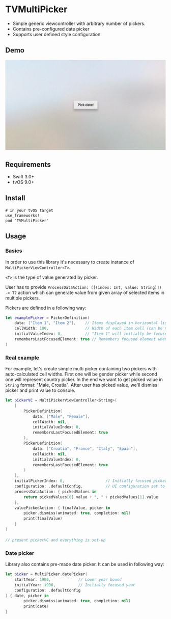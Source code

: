 TVMultiPicker
===

* Simple generic viewcontroller with arbitrary number of pickers.
* Contains pre-configured date picker
* Supports user defined style configuration

Demo
----

![alt tag](demo.gif)

Requirements
----

- Swift 3.0+
- tvOS 9.0+

Install
----

```
# in your tvOS target
use_frameworks!
pod 'TVMultiPicker'
```

Usage
----

### Basics

In order to use this library it's necessary to create instance of `MultiPickerViewController<T>`.

`<T>` is the type of value generated by picker. 

User has to provide `ProcessDataAction: ([(index: Int, value: String)]) -> T?` action which can generate
value from given array of selected items in multiple pickers.

Pickers are defined in a following way:
```swift
let examplePicker = PickerDefinition(
    data: ["Item 1", "Item 2"],    // Items displayed in horizontal list
    cellWidth: 100,                // Width of each item cell (can be nil for auto-calculated width!)
    initialValueIndex: 0,          // "Item 1" will initially be focused
    remembersLastFocusedElement: true // Remembers focused element when horizontal list regains focus 
)
```

### Real example

For example, let's create simple multi picker containing two pickers with auto-calculated cell widths.
First one will be gender picker while second one will represent country picker.
In the end we want to get picked value in `String` format: "Male, Croatia".
After user has picked value, we'll dismiss picker and print value to console.

```swift
let pickerVC = MultiPickerViewController<String>(
    [
        PickerDefinition(
            data: ["Male", "Female"],
            cellWidth: nil,
            initialValueIndex: 0,
            remembersLastFocusedElement: true
        ),
        PickerDefinition(
            data: ["Croatia", "France", "Italy", "Spain"],
            cellWidth: nil,
            initialValueIndex: 0,
            remembersLastFocusedElement: true
        )
    ],
    initialPickerIndex: 0,                  // Initially focused picker will be gender picker
    configuration: .defaultConfig,          // UI configuration set to default red/black style
    processDataAction: { pickedValues in
        return pickedValues[0].value + ", " + pickedValues[1].value
    },
    valuePickedAction: { finalValue, picker in
        picker.dismiss(animated: true, completion: nil)
        print(finalValue)
    }
)

// present pickerVC and everything is set-up
```

### Date picker

Library also contains pre-made date picker. It can be used in following way:

```swift
let picker = MultiPicker.datePicker(
    startYear: 1900,            // Lower year bound
    initialYear: 1990,          // Initially focused year
    configuration: .defaultConfig
) { date, picker in
        picker.dismiss(animated: true, completion: nil)
        print(date)
}
```
